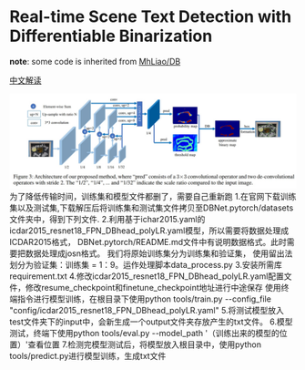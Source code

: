 # Real-time Scene Text Detection with Differentiable Binarization

**note**: some code is inherited from [MhLiao/DB](https://github.com/MhLiao/DB)

[中文解读](https://zhuanlan.zhihu.com/p/94677957)

![network](imgs/paper/db.jpg)
为了降低传输时间，训练集和模型文件都删了，需要自己重新跑
1.在官网下载训练集以及测试集,下载解压后将训练集和测试集文件拷贝至DBNet.pytorch/datasets文件夹中，得到下列文件.
2.利用基于ichar2015.yaml的icdar2015_resnet18_FPN_DBhead_polyLR.yaml模型，所以需要将数据处理成ICDAR2015格式，
DBNet.pytorch/README.md文件中有说明数据格式。此时需要把数据处理成josn格式。 我们将原始训练集分为训练集和验证集，
使用留出法划分为验证集：训练集 = 1：9。运作处理脚本data_process.py
3.安装所需库requirement.txt
4.修改icdar2015_resnet18_FPN_DBhead_polyLR.yaml配置文件，修改resume_checkpoint和finetune_checkpoint地址进行中途保存
使用终端指令进行模型训练，在根目录下使用python tools/train.py --config_file "config/icdar2015_resnet18_FPN_DBhead_polyLR.yaml"
5.将测试模型放入test文件夹下的input中，会新生成一个output文件夹存放产生的txt文件。
6.模型测试，终端下使用python tools/eval.py --model_path '（训练出来的模型的位置）'查看位置
7.检测完模型测试后，将模型放入根目录中，使用python tools/predict.py进行模型训练，生成txt文件